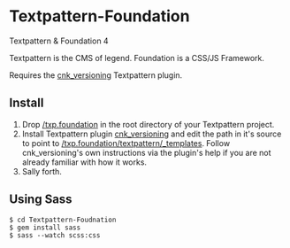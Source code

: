 Textpattern-Foundation
==============

Textpattern &amp; Foundation 4

Textpattern is the CMS of legend. Foundation is a CSS/JS Framework.

Requires the [cnk_versioning](https://github.com/whaleen/Textpattern-Foundation/blob/master/textpattern/plugins/cnk_versioning.txt) Textpattern plugin.

## Install

1. Drop [/txp.foundation](https://github.com/whaleen/Textpattern-Foundation) in the root directory of your Textpattern project.
2. Install Textpattern plugin [cnk_versioning](https://github.com/whaleen/Textpattern-Foundation/blob/master/textpattern/plugins/cnk_versioning.txt) and edit the path in it's source to point to [/txp.foundation/textpattern/_templates](https://github.com/whaleen/Textpattern-Foundation/textpattern/_templates). Follow cnk_versioning's own instructions via the plugin's help if you are not already familiar with how it works.
3. Sally forth.

## Using Sass

    $ cd Textpattern-Foudnation
    $ gem install sass
    $ sass --watch scss:css
